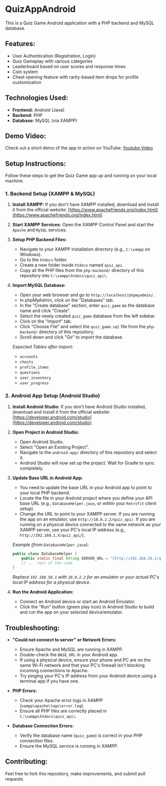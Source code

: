 # QuizAppAndroid

This is a Quiz Game Android application with a PHP backend and MySQL database.

## Features:
* User Authentication (Registration, Login)
* Quiz Gameplay with various categories
* Leaderboard based on user scores and response times
* Coin system
* Chest opening feature with rarity-based item drops for profile customization

## Technologies Used:
* **Frontend:** Android (Java)
* **Backend:** PHP
* **Database:** MySQL (via XAMPP)

## Demo Video:
Check out a short demo of the app in action on YouTube:
[Youtube Video](https://www.youtube.com/watch?v=MQ7TWuAYnl0)

## Setup Instructions:

Follow these steps to get the Quiz Game app up and running on your local machine.

### 1. Backend Setup (XAMPP & MySQL)

1.  **Install XAMPP:**
    If you don't have XAMPP installed, download and install it from the official website: [https://www.apachefriends.org/index.html](https://www.apachefriends.org/index.html)

2.  **Start XAMPP Services:**
    Open the XAMPP Control Panel and start the `Apache` and `MySQL` services.

3.  **Setup PHP Backend Files:**
    * Navigate to your XAMPP installation directory (e.g., `C:\xampp` on Windows).
    * Go to the `htdocs` folder.
    * Create a new folder inside `htdocs` named `quiz_api`.
    * Copy all the PHP files from the `php-backend/` directory of this repository into `C:\xampp\htdocs\quiz_api\`.

4.  **Import MySQL Database:**
    * Open your web browser and go to `http://localhost/phpmyadmin/`.
    * In phpMyAdmin, click on the "Databases" tab.
    * In the "Create database" section, enter `quiz_game` as the database name and click "Create".
    * Select the newly created `quiz_game` database from the left sidebar.
    * Click on the "Import" tab.
    * Click "Choose File" and select the `quiz_game.sql` file from the `php-backend/` directory of this repository.
    * Scroll down and click "Go" to import the database.

    *Expected Tables after import:*
    * `accounts`
    * `chests`
    * `profile_items`
    * `questions`
    * `user_inventory`
    * `user_progress`

### 2. Android App Setup (Android Studio)

1.  **Install Android Studio:**
    If you don't have Android Studio installed, download and install it from the official website: [https://developer.android.com/studio](https://developer.android.com/studio)

2.  **Open Project in Android Studio:**
    * Open Android Studio.
    * Select "Open an Existing Project".
    * Navigate to the `android-app/` directory of this repository and select it.
    * Android Studio will now set up the project. Wait for Gradle to sync completely.

3.  **Update Base URL in Android App:**
    * You need to update the base URL in your Android app to point to your local PHP backend.
    * Locate the file in your Android project where you define your API base URL (e.g., `DatabaseHelper.java`, or within your `Retrofit` client setup).
    * Change the URL to point to your XAMPP server. If you are running the app on an emulator, use `http://10.0.2.2/quiz_api/`. If you are running on a physical device connected to the same network as your XAMPP server, use your PC's local IP address (e.g., `http://192.168.1.X/quiz_api/`).

    *Example (from `DatabaseHelper.java`):*
    ```java
    public class DatabaseHelper {
        public static final String SERVER_URL = "[http://192.168.56.1/quiz_api/](http://192.168.56.1/quiz_api/)"; // Replace with your local IP
        // ... rest of the code
    }
    ```
    *Replace `192.168.56.1` with `10.0.2.2` for an emulator or your actual PC's local IP address for a physical device.*

4.  **Run the Android Application:**
    * Connect an Android device or start an Android Emulator.
    * Click the "Run" button (green play icon) in Android Studio to build and run the app on your selected device/emulator.

## Troubleshooting:

* **"Could not connect to server" or Network Errors:**
    * Ensure Apache and MySQL are running in XAMPP.
    * Double-check the `BASE_URL` in your Android app.
    * If using a physical device, ensure your phone and PC are on the same Wi-Fi network and that your PC's firewall isn't blocking incoming connections to Apache.
    * Try pinging your PC's IP address from your Android device using a terminal app if you have one.

* **PHP Errors:**
    * Check your Apache error logs in XAMPP (`xampp\apache\logs\error.log`).
    * Ensure all PHP files are correctly placed in `C:\xampp\htdocs\quiz_api\`.

* **Database Connection Errors:**
    * Verify the database name (`quiz_game`) is correct in your PHP connection files.
    * Ensure the MySQL service is running in XAMPP.

## Contributing:

Feel free to fork this repository, make improvements, and submit pull requests.
